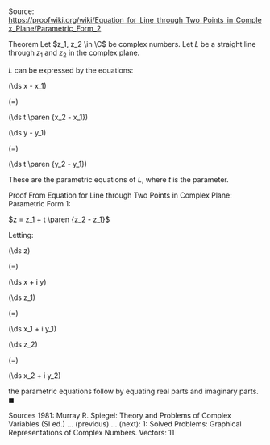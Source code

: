 # 

Source: https://proofwiki.org/wiki/Equation_for_Line_through_Two_Points_in_Complex_Plane/Parametric_Form_2

Theorem
Let $z_1, z_2 \in \C$ be complex numbers.
Let $L$ be a straight line through $z_1$ and $z_2$ in the complex plane.

$L$ can be expressed by the equations:














\(\ds x - x_1\)

\(=\)







\(\ds t \paren {x_2 - x_1}\)




















\(\ds y - y_1\)

\(=\)







\(\ds t \paren {y_2 - y_1}\)










These are the parametric equations of $L$, where $t$ is the parameter.


Proof
From Equation for Line through Two Points in Complex Plane: Parametric Form 1:

$z = z_1 + t \paren {z_2 - z_1}$

Letting:














\(\ds z\)

\(=\)







\(\ds x + i y\)




















\(\ds z_1\)

\(=\)







\(\ds x_1 + i y_1\)




















\(\ds z_2\)

\(=\)







\(\ds x_2 + i y_2\)









the parametric equations follow by equating real parts and imaginary parts.
$\blacksquare$


Sources
1981: Murray R. Spiegel: Theory and Problems of Complex Variables (SI ed.) ... (previous) ... (next): $1$: Solved Problems: Graphical Representations of Complex Numbers. Vectors: $11$




